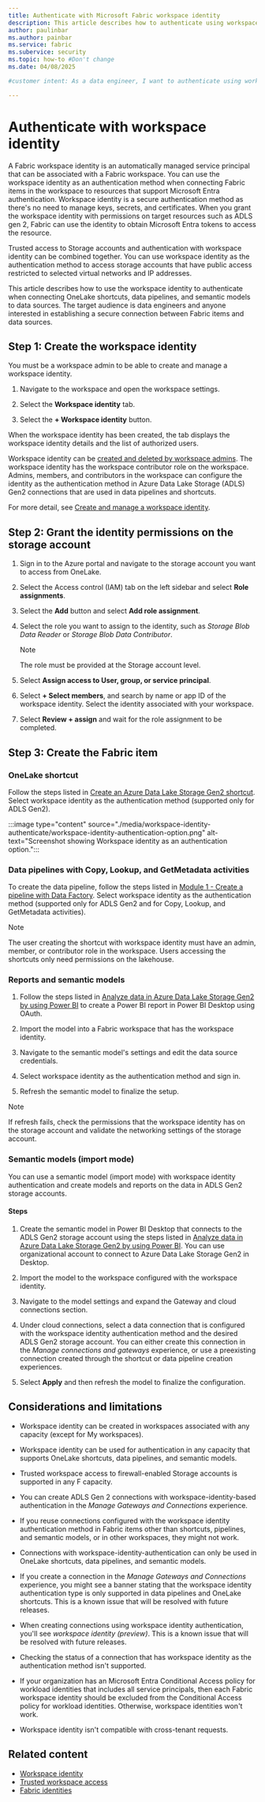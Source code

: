 ```yaml
---
title: Authenticate with Microsoft Fabric workspace identity
description: This article describes how to authenticate using workspace identity. 
author: paulinbar
ms.author: painbar
ms.service: fabric
ms.subervice: security
ms.topic: how-to #Don't change
ms.date: 04/08/2025

#customer intent: As a data engineer, I want to authenticate using workspace identity so that my Fabric items can connect with data sources securely.

---
```


# Authenticate with workspace identity

A Fabric workspace identity is an automatically managed service principal that can be associated with a Fabric workspace. You can use the workspace identity as an authentication method when connecting Fabric items in the workspace to resources that support Microsoft Entra authentication. Workspace identity is a secure authentication method as there's no need to manage keys, secrets, and certificates. When you grant the workspace identity with permissions on target resources such as ADLS gen 2, Fabric can use the identity to obtain Microsoft Entra tokens to access the resource.

Trusted access to Storage accounts and authentication with workspace identity can be combined together. You can use workspace identity as the authentication method to access storage accounts that have public access restricted to selected virtual networks and IP addresses.

This article describes how to use the workspace identity to authenticate when connecting OneLake shortcuts, data pipelines, and semantic models to data sources. The target audience is data engineers and anyone interested in establishing a secure connection between Fabric items and data sources.

## Step 1: Create the workspace identity

You must be a workspace admin to be able to create and manage a workspace identity.

1. Navigate to the workspace and open the workspace settings.

1. Select the **Workspace identity** tab.

1. Select the **+ Workspace identity** button.

When the workspace identity has been created, the tab displays the workspace identity details and the list of authorized users.

Workspace identity can be [created and deleted by workspace admins](./workspace-identity.md). The workspace identity has the workspace contributor role on the workspace. Admins, members, and contributors in the workspace can configure the identity as the authentication method in Azure Data Lake Storage (ADLS) Gen2 connections that are used in data pipelines and shortcuts.

For more detail, see [Create and manage a workspace identity](./workspace-identity.md#create-and-manage-a-workspace-identity).

## Step 2: Grant the identity permissions on the storage account

1. Sign in to the Azure portal and navigate to the storage account you want to access from OneLake.

1. Select the Access control (IAM) tab on the left sidebar and select **Role assignments**.

1. Select the **Add** button and select **Add role assignment**.

1. Select the role you want to assign to the identity, such as *Storage Blob Data Reader* or *Storage Blob Data Contributor*.

    > [!NOTE]
    > The role must be provided at the Storage account level.

1. Select **Assign access to User, group, or service principal**.

1. Select **+ Select members**, and search by name or app ID of the workspace identity. Select the identity associated with your workspace.

1. Select **Review + assign** and wait for the role assignment to be completed.

## Step 3: Create the Fabric item

### OneLake shortcut

Follow the steps listed in [Create an Azure Data Lake Storage Gen2 shortcut](../onelake/create-adls-shortcut.md#create-a-shortcut). Select workspace identity as the authentication method (supported only for ADLS Gen2).

:::image type="content" source="./media/workspace-identity-authenticate/workspace-identity-authentication-option.png" alt-text="Screenshot showing Workspace identity as an authentication option.":::

### Data pipelines with Copy, Lookup, and GetMetadata activities

To create the data pipeline, follow the steps listed in [Module 1 - Create a pipeline with Data Factory](../data-factory/tutorial-end-to-end-pipeline.md). Select workspace identity as the authentication method (supported only for ADLS Gen2 and for Copy, Lookup, and GetMetadata activities).

> [!NOTE]
> The user creating the shortcut with workspace identity must have an admin, member, or contributor role in the workspace. Users accessing the shortcuts only need permissions on the lakehouse.

### Reports and semantic models

1. Follow the steps listed in [Analyze data in Azure Data Lake Storage Gen2 by using Power BI](/power-query/connectors/analyze-data-in-adls-gen2) to create a Power BI report in Power BI Desktop using OAuth.
  
1. Import the model into a Fabric workspace that has the workspace identity.

1. Navigate to the semantic model's settings and edit the data source credentials. 

1. Select workspace identity as the authentication method and sign in. 

1. Refresh the semantic model to finalize the setup.

> [!NOTE]
> If refresh fails, check the permissions that the workspace identity has on the storage account and validate the networking settings of the storage account.

### Semantic models (import mode)

You can use a semantic model (import mode) with workspace identity authentication and create models and reports on the data in ADLS Gen2 storage accounts.

#### Steps

1. Create the semantic model in Power BI Desktop that connects to the ADLS Gen2 storage account using the steps listed in [Analyze data in Azure Data Lake Storage Gen2 by using Power BI](/power-query/connectors/analyze-data-in-adls-gen2). You can use organizational account to connect to Azure Data Lake Storage Gen2 in Desktop.

1. Import the model to the workspace configured with the workspace identity.

1. Navigate to the model settings and expand the Gateway and cloud connections section.

1. Under cloud connections, select a data connection that is configured with the workspace identity authentication method and the desired ADLS Gen2 storage account. You can either create this connection in the *Manage connections and gateways* experience, or use a preexisting connection created through the shortcut or data pipeline creation experiences. 

1. Select **Apply** and then refresh the model to finalize the configuration.

## Considerations and limitations

* Workspace identity can be created in workspaces associated with any capacity (except for My workspaces).
  
* Workspace identity can be used for authentication in any capacity that supports OneLake shortcuts, data pipelines, and semantic models.

* Trusted workspace access to firewall-enabled Storage accounts is supported in any F capacity.

* You can create ADLS Gen 2 connections with workspace-identity-based authentication in the *Manage Gateways and Connections* experience.

* If you reuse connections configured with the workspace identity authentication method in Fabric items other than shortcuts, pipelines, and semantic models, or in other workspaces, they might not work.

* Connections with workspace-identity-authentication can only be used in OneLake shortcuts, data pipelines, and semantic models.

* If you create a connection in the *Manage Gateways and Connections* experience, you might see a banner stating that the workspace identity authentication type is only supported in data pipelines and OneLake shortcuts. This is a known issue that will be resolved with future releases.

* When creating connections using workspace identity authentication, you'll see *workspace identity (preview)*. This is a known issue that will be resolved with future releases.

* Checking the status of a connection that has workspace identity as the authentication method isn't supported.

* If your organization has an Microsoft Entra Conditional Access policy for workload identities that includes all service principals, then each Fabric workspace identity should be excluded from the Conditional Access policy for workload identities. Otherwise, workspace identities won't work.

* Workspace identity isn't compatible with cross-tenant requests.

## Related content

* [Workspace identity](./workspace-identity.md)
* [Trusted workspace access](./security-trusted-workspace-access.md)
* [Fabric identities](../admin/fabric-identities-manage.md)